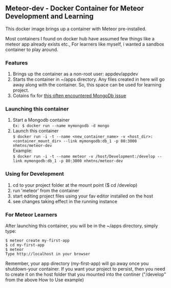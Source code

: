 ## Meteor-dev - Docker Container for Meteor Development and Learning  

This docker image brings up a container with Meteor pre-installed.

Most containers I found on docker hub have assumed few things like a meteor app already exists etc., For learners like myself, i wanted a sandbox container to play around. 

### Features  

1. Brings up the container as a non-root user: appdev/appdev  
2. Starts the container in ~/apps directory. Any files created in here will go away along with the container. So, this space can be used for learning project.  
3. Cotains fix for [this often encountered MongoDb issue](https://github.com/meteor/meteor/issues/4019)  

### Launching this container 

1. Start a Mongodb container   
	`Ex: $ docker run --name mymongodb -d mongo`
2. Launch this container  
	`$ docker run -i -t --name <new_container_name> -v <host_dir>:<container_mount_dir> --link mymongodb:db_1 -p 80:3000 nhmtns/meteor-dev`    
	Example:            
	`$ docker run -i -t --name meteor -v /host/Development:/develop --link mymongodb:db_1 -p 80:3000 nhmtns/meteor-dev`   


### Using for Development  	

1. cd to your project folder at the mount point ($ cd /develop)  
2. run 'meteor' from the container  
3. start editing project files using your fav editor installed on the host  
4. see changes taking effect in the running instance   



### For Meteor Learners  

After launching this container, you will be in the ~/apps directory, simply type:  

	$ meteor create my-first-app  
	$ cd my-first-app  
	$ meteor  
	Type http://localhost in your browser 

Remember, your app directory (my-first-app) will go away once you shutdown-your container. If you want your project to persist, then you need to create it on the host folder that you mounted into the continer ("/develop" from the above How to Use example)  









